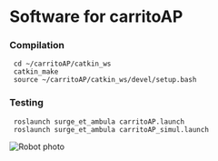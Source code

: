 # Software for carritoAP

### Compilation
```
 cd ~/carritoAP/catkin_ws
 catkin_make
 source ~/carritoAP/catkin_ws/devel/setup.bash
```

### Testing
```
 roslaunch surge_et_ambula carritoAP.launch 
 roslaunch surge_et_ambula carritoAP_simul.launch 
```
![Robot photo](http://github.com/levacarrillo/carritoAP/carritoAP.PNG)

